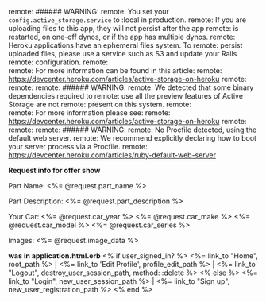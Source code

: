 remote: ###### WARNING:
remote:        You set your `config.active_storage.service` to :local in production.
remote:        If you are uploading files to this app, they will not persist after the app
remote:        is restarted, on one-off dynos, or if the app has multiple dynos.
remote:        Heroku applications have an ephemeral files system. To
remote:        persist uploaded files, please use a service such as S3 and update your Rails
remote:        configuration.
remote:        
remote:        For more information can be found in this article:
remote:          https://devcenter.heroku.com/articles/active-storage-on-heroku
remote:        
remote: 
remote: ###### WARNING:
remote:        We detected that some binary dependencies required to
remote:        use all the preview features of Active Storage are not
remote:        present on this system.
remote:        
remote:        For more information please see:
remote:          https://devcenter.heroku.com/articles/active-storage-on-heroku
remote:        
remote: 
remote: ###### WARNING:
remote:        No Procfile detected, using the default web server.
remote:        We recommend explicitly declaring how to boot your server process via a Procfile.
remote:        https://devcenter.heroku.com/articles/ruby-default-web-server


__Request info for offer show__
<p>
    <p>Part Name: <%= @request.part_name %></p>
</p>
<p>
    <p>Part Description: <%= @request.part_description %></p>
</p>
<p>
    <p>Your Car: <%= @request.car_year %> <%= @request.car_make %> <%= @request.car_model %> <%= @request.car_series %> </p>
</p>
<p>
    <p>Images: <%= @request.image_data %></p>
</p>

__was in application.html.erb__
    <% if user_signed_in? %>
        <%= link_to "Home", root_path %> |
        <%= link_to 'Edit Profile', profile_edit_path %> |
        <%= link_to "Logout", destroy_user_session_path, method: :delete %>
    <% else %>
        <%= link_to "Login", new_user_session_path %> |
        <%= link_to "Sign up", new_user_registration_path %>
    <% end %>